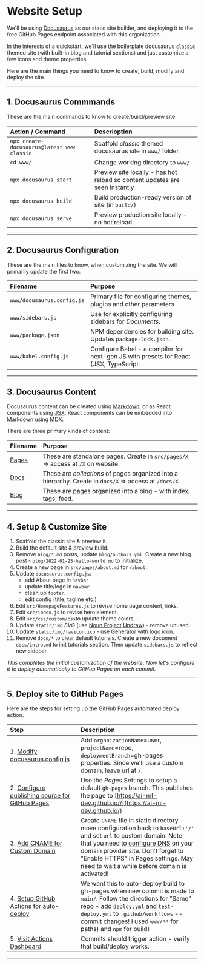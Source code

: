 # Website Setup

We'll be using [Docusaurus](https://docusaurus.io) as our static site builder, and deploying it to the free GitHub Pages endpoint associated with this organization.

In the interests of a quickstart, we'll use the boilerplate docusaurus `classic` themed site (with built-in blog and tutorial sections) and just customize a few icons and theme properties. 

Here are the main things you need to know to create, build, modify and deploy the site.


---

## 1. Docusaurus Commmands

These are the main commands to know to create/build/preview site.

| Action / Command|  Descrioption|
|:--|:---|
| `npx create-docusaurus@latest www classic`| Scaffold _classic_ themed docusaurus site in `www/` folder|
| `cd www/` | Change working directory to `www/`|
|`npx docusaurus start` | Preview site locally - has hot reload so content updates are seen instantly |
| `npx docusaurus build` | Build production-ready version of site (in `build/`) |
|`npx docusaurus serve` | Preview production site locally - no hot reload.|

---

## 2. Docusaurus Configuration

These are the main files to know, when customizing the site. We will primarily update the first two.

| Filename |  Purpose|
|:--|:---|
| `www/docusaurus.config.js` | Primary file for configuring themes, plugins and other parameters|
|`www/sidebars.js` | Use for explicitly configuring sidebars for _Documents_.|
|`www/package.json` | NPM dependencies for building site. Updates `package-lock.json`.|
| `www/babel.config.js` | Configure Babel - a compiler for next-gen JS with presets for React (JSX, TypeScript.  |

---

## 3. Docusaurus Content

Docusaurus content can be created using [Markdown](https://daringfireball.net/projects/markdown/), or as React components using [JSX](https://reactjs.org/docs/introducing-jsx.html). React components can be embedded into Markdown using [MDX](https://mdxjs.com/).

There are three primary kinds of content:

| Filename |  Purpose|
|:--|:---|
| [Pages](https://docusaurus.io/docs/creating-pages)| These are standalone pages. Create in `src/pages/X` => access at `/X` on website. |
| [Docs](https://docusaurus.io/docs/docs-introduction)| These are _collections_ of pages organized into a hierarchy. Create in `docs/X` => access at `/docs/X` |
| [Blog](https://docusaurus.io/docs/blog) | These are pages organized into a blog - with index, tags, feed.|

---

## 4. Setup & Customize Site

 1. Scaffold the classic site & preview it.
 2. Build the default site & preview build.
 3. Remove `blog/*.md` posts, update `blog/authors.yml`. Create a new blog post - `blog/2022-01-23-hello-world.md` to initialize.
 4. Create a new page in `src/pages/about.md` for `/about`.
 5. Update `docusaurus.config.js`:
    - add About page in `navbar`
    - update title/logo in `navbar`
    - clean up `footer`.
    - edit config (title, tagline etc.)
 6. Edit `src/HomepageFeatures.js` to revise home page content, links.
 7. Edit `src/index.js` to revise hero element.
 8. Edit `src/css/custom/css`to update theme colors.
 9. Update `static/img` _SVG_ (use [Noun Project](https://thenounproject.com),[Undraw](https://undraw.co)) - remove unused. 
 10. Update `static/img/favicon.ico` - use [Generator](https://favicon.io/) with logo icon.
 11. Remove `docs/*` to clear default tutorials. Create a new document `docs/intro.md` to init tutorials section. Then update `sidebars.js` to reflect new sidebar.

_This completes the initial customization of the website. Now let's configure it to deploy automatically to GitHub Pages on each commit._

---

## 5. Deploy site to GitHub Pages

Here are the steps for setting up the GitHub Pages automated deploy action.

| Step | Description |
|:---|:---|
| 1. [Modify docusaurus.config.js](https://docusaurus.io/docs/deployment#docusaurusconfigjs-settings)  | Add `organizationName`=user, `projectName`=repo, `deploymentBranch`=gh-pages properties. Since we'll use a custom domain, leave url at `/`. |
| 2. [Configure publishing source for GitHub Pages](https://docs.github.com/en/pages/getting-started-with-github-pages/configuring-a-publishing-source-for-your-github-pages-site)| Use the _Pages_ Settings to setup a default `gh-pages` branch. This publishes the page to [https://ai-ml-dev.github.io//](https://ai-ml-dev.github.io/) |
| 3. [Add CNAME for Custom Domain](https://docusaurus.io/docs/deployment#github-pages-overview) | Create `CNAME` file in static directory - move configuration back to `baseUrl:'/'` and set `url` to custom domain. Note that you need to [configure DNS](https://docs.github.com/en/pages/configuring-a-custom-domain-for-your-github-pages-site/managing-a-custom-domain-for-your-github-pages-site) on your domain provider site. Don't forget to "Enable HTTPS" in Pages settings. May need to wait a while before domain is activated!|
| 4. [Setup GitHub Actions for auto-deploy](https://docusaurus.io/docs/deployment#triggering-deployment-with-github-actions) | We want this to auto-deploy build to gh-pages when new commit is made to `main/`. Follow the directions for "Same" repo - add `deploy.yml` and `test-deploy.yml` to `.github/workflows` -- commit changes! I used `www/**` for paths) and `npm` for build)  |
| 5. [Visit Actions Dashboard](https://github.com/nitya/docusaurus-demo/actions) | Commits should trigger action - verify that build/deploy works. |

---


